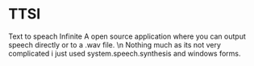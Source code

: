# TTSI
Text to speach Infinite
A open source application where you can output speech directly or to a .wav file. \n
Nothing much as its not very complicated i just used system.speech.synthesis and windows forms.
